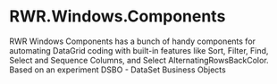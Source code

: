 # RWR.Windows.Components
RWR Windows Components has a bunch of handy components for automating DataGrid coding with built-in features like Sort, Filter, Find, Select and Sequence Columns, and Select AlternatingRowsBackColor.
Based on an experiment DSBO - DataSet Business Objects
